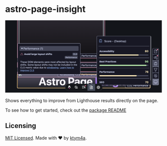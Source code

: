 # astro-page-insight

![](https://raw.githubusercontent.com/ktym4a/astro-page-insight/main/.github/demo.png)

Shows everything to improve from Lighthouse results directly on the page.

To see how to get started, check out the [package README](./package/README.md)

## Licensing

[MIT Licensed](./LICENSE). Made with ❤️ by [ktym4a](https://github.com/ktym4a).
